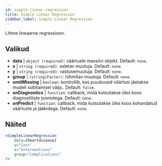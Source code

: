 ```yaml
---
id: simple-linear-regression
title: Simple Linear Regression
sidebar_label: Simple Linear Regression
---
```


Lihtne lineaarne regressioon.

## Valikud

* __data__ | `object (required)`: väärtuste massiivi objekt. Default: `none`.
* __x__ | `string (required)`: seletav muutuja. Default: `none`.
* __y__ | `string (required)`: vastusemuutuja. Default: `none`.
* __group__ | `(string|Factor)`: rühmitav muutuja. Default: `none`.
* __omitMissing__ | `boolean`: kontrollib, kas puuduvaid väärtusi jäetakse mudeli sobitamisel välja.. Default: `false`.
* __onDiagnostics__ | `function`: callback, mida kutsutakse üles koos diagnostiliste joonistega. Default: `none`.
* __onPredict__ | `function`: callback, mida kutsutakse üles koos kohandatud väärtuste ja jääkidega. Default: `none`.


## Näited

```jsx live
<SimpleLinearRegression 
    data={heartdisease} 
    y="Cost"
    x="Interventions"
    group="Complications"
/>
```

